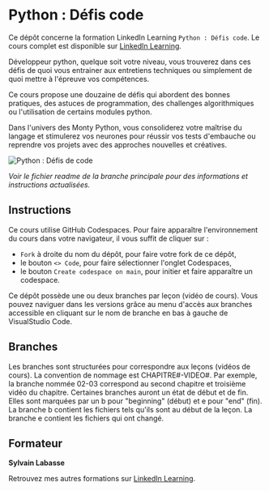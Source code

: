 # Python : Défis code

Ce dépôt concerne la formation LinkedIn Learning `Python : Défis code`. Le cours complet est disponible sur [LinkedIn Learning][lil-course-url].

Développeur python, quelque soit votre niveau, vous trouverez dans ces défis de quoi vous entrainer aux entretiens techniques ou simplement de quoi mettre à l'épreuve vos compétences. 

Ce cours propose une douzaine de défis qui abordent des bonnes pratiques, des astuces de programmation, des challenges algorithmiques ou l'utilisation de certains modules python. 

Dans l'univers des Monty Python, vous consoliderez votre maîtrise du langage et stimulerez vos neurones pour réussir vos tests d'embauche ou reprendre vos projets avec des approches nouvelles et créatives.

![Python : Défis de code][lil-thumbnail-url] 

_Voir le fichier readme de la branche principale pour des informations et instructions actualisées._

## Instructions

Ce cours utilise GitHub Codespaces. Pour faire apparaître l'environnement du cours dans votre navigateur, il vous suffit de cliquer sur :
- `Fork` à droite du nom du dépôt, pour faire votre fork de ce dépôt,
- le bouton `<> Code`, pour faire sélectionner l'onglet Codespaces,
- le bouton `Create codespace on main`, pour initier et faire apparaître un codespace.

Ce dépôt possède une ou deux branches par leçon (vidéo de cours). Vous pouvez naviguer dans les versions grâce au menu d'accès aux branches accessible en cliquant sur le nom de branche en bas à gauche de VisualStudio Code.

## Branches

Les branches sont structurées pour correspondre aux leçons (vidéos de cours). La convention de nommage est CHAPITRE#-VIDEO#. Par exemple, la branche nommée 02-03 correspond au second chapitre et troisième vidéo du chapitre. 
Certaines branches auront un état de début et de fin. Elles sont marquées par un b pour "beginning" (début) et e pour "end" (fin). La branche b contient les fichiers tels qu'ils sont au début de la leçon. La branche e contient les fichiers qui ont changé.

## Formateur

**Sylvain Labasse** 

Retrouvez mes autres formations sur [LinkedIn Learning][lil-URL-trainer].

[lil-course-url]: https://www.linkedin.com/learning/python-defis-code
[lil-thumbnail-url]: https://cdn.lynda.com/course/2896241/2896241-1637338967910-16x9.jpg
[lil-URL-trainer]: https://www.linkedin.com/learning/instructors/sylvain-labasse

